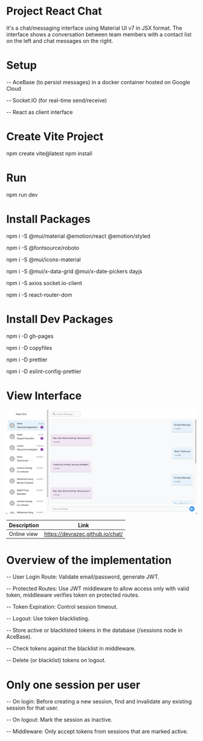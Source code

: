 # Project React Chat

It's a chat/messaging interface using Material UI v7 in JSX format. The interface shows a conversation between team members with a contact list on the left and chat messages on the right.

# Setup

-- AceBase (to persist messages) in a docker container hosted on Google Cloud

-- Socket.IO (for real-time send/receive)

-- React as client interface


# Create Vite Project

npm create vite@latest
npm install

# Run

npm run dev

# Install Packages

npm i -S @mui/material @emotion/react @emotion/styled

npm i -S @fontsource/roboto

npm i -S @mui/icons-material

npm i -S @mui/x-data-grid @mui/x-date-pickers dayjs

npm i -S axios socket.io-client

npm i -S react-router-dom

# Install Dev Packages

npm i -D gh-pages

npm i -D copyfiles

npm i -D prettier

npm i -D eslint-config-prettier

# View Interface

![Pic1](./src/assets/chatview.png)  

| Description | Link |
|-------------|------|
| Online view | https://devrazec.github.io/chat/ |


# Overview of the implementation

-- User Login Route: Validate email/password, generate JWT.

-- Protected Routes: Use JWT middleware to allow access only with valid token, middleware verifies token on protected routes.

-- Token Expiration: Control session timeout.

-- Logout: Use token blacklisting.

-- Store active or blacklisted tokens in the database (/sessions node in AceBase).

-- Check tokens against the blacklist in middleware.

-- Delete (or blacklist) tokens on logout.

# Only one session per user

-- On login: Before creating a new session, find and invalidate any existing session for that user.

-- On logout: Mark the session as inactive.

-- Middleware: Only accept tokens from sessions that are marked active.